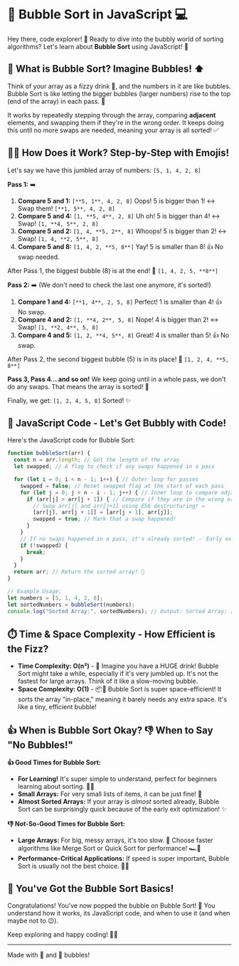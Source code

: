 
# 🫧 Bubble Sort in JavaScript 💻

Hey there, code explorer! 👋 Ready to dive into the bubbly world of sorting algorithms? Let's learn about **Bubble Sort** using JavaScript! 🚀

## 🤔 What is Bubble Sort? Imagine Bubbles! ⬆️

Think of your array as a fizzy drink 🥤, and the numbers in it are like bubbles. Bubble Sort is like letting the bigger bubbles (larger numbers) rise to the top (end of the array) in each pass. 🔄

It works by repeatedly stepping through the array, comparing **adjacent** elements, and swapping them if they're in the wrong order.  It keeps doing this until no more swaps are needed, meaning your array is all sorted! ✅

## 🚶‍♂️ How Does it Work? Step-by-Step with Emojis!

Let's say we have this jumbled array of numbers: `[5, 1, 4, 2, 8]`

**Pass 1:** ➡️

1. **Compare 5 and 1:**  `[**5, 1**, 4, 2, 8]`  Oops! 5 is bigger than 1! ↔️ Swap them!  `[**1, 5**, 4, 2, 8]`
2. **Compare 5 and 4:**  `[1, **5, 4**, 2, 8]`  Uh oh! 5 is bigger than 4! ↔️ Swap! `[1, **4, 5**, 2, 8]`
3. **Compare 5 and 2:**  `[1, 4, **5, 2**, 8]`  Whoops! 5 is bigger than 2! ↔️ Swap! `[1, 4, **2, 5**, 8]`
4. **Compare 5 and 8:**  `[1, 4, 2, **5, 8**]`  Yay! 5 is smaller than 8! 👍 No swap needed.

After Pass 1, the biggest bubble (8) is at the end! 🎉  `[1, 4, 2, 5, **8**]`

**Pass 2:** ➡️ (We don't need to check the last one anymore, it's sorted!)

1. **Compare 1 and 4:** `[**1, 4**, 2, 5, 8]`  Perfect! 1 is smaller than 4! 👍 No swap.
2. **Compare 4 and 2:** `[1, **4, 2**, 5, 8]`  Nope! 4 is bigger than 2! ↔️ Swap! `[1, **2, 4**, 5, 8]`
3. **Compare 4 and 5:** `[1, 2, **4, 5**, 8]`  Great! 4 is smaller than 5! 👍 No swap.

After Pass 2, the second biggest bubble (5) is in its place! 🥳 `[1, 2, 4, **5, 8**]`

**Pass 3, Pass 4... and so on!**  We keep going until in a whole pass, we don't do any swaps. That means the array is sorted! 🛑

Finally, we get: `[1, 2, 4, 5, 8]`  Sorted! ✨

## 📝 JavaScript Code - Let's Get Bubbly with Code!

Here's the JavaScript code for Bubble Sort:

```javascript
function bubbleSort(arr) {
  const n = arr.length; // Get the length of the array
  let swapped; // A flag to check if any swaps happened in a pass

  for (let i = 0; i < n - 1; i++) { // Outer loop for passes
    swapped = false; // Reset swapped flag at the start of each pass
    for (let j = 0; j < n - i - 1; j++) { // Inner loop to compare adjacent elements
      if (arr[j] > arr[j + 1]) { // Compare if they are in the wrong order
        // Swap arr[j] and arr[j+1] using ES6 destructuring! ↔️
        [arr[j], arr[j + 1]] = [arr[j + 1], arr[j]];
        swapped = true; // Mark that a swap happened!
      }
    }
    // If no swaps happened in a pass, it's already sorted! ✅ Early exit! 🚀
    if (!swapped) {
      break;
    }
  }
  return arr; // Return the sorted array! 🎉
}

// Example Usage:
let numbers = [5, 1, 4, 2, 8];
let sortedNumbers = bubbleSort(numbers);
console.log("Sorted Array:", sortedNumbers); // Output: Sorted Array: [ 1, 2, 4, 5, 8 ]
```

## ⏱️ Time & Space Complexity - How Efficient is the Fizz?

*   **Time Complexity: O(n²)** - 🐌  Imagine you have a HUGE drink! Bubble Sort might take a while, especially if it's very jumbled up.  It's not the fastest for large arrays. Think of it like a slow-moving bubble.
*   **Space Complexity: O(1)** - 📦🤏  Bubble Sort is super space-efficient! It sorts the array "in-place," meaning it barely needs any extra space. It's like a tiny, efficient bubble!

## 👍 When is Bubble Sort Okay?  👎 When to Say "No Bubbles!"

**👍 Good Times for Bubble Sort:**

*   **For Learning!** It's super simple to understand, perfect for beginners learning about sorting. 🧑‍🏫
*   **Small Arrays:** For very small lists of items, it can be just fine! 🤏
*   **Almost Sorted Arrays:** If your array is *almost* sorted already, Bubble Sort can be surprisingly quick because of the early exit optimization! ✨

**👎 Not-So-Good Times for Bubble Sort:**

*   **Large Arrays:**  For big, messy arrays, it's too slow. 🐌 Choose faster algorithms like Merge Sort or Quick Sort for performance! 🏎️💨
*   **Performance-Critical Applications:** If speed is super important, Bubble Sort is usually not the best choice. 🙅‍♀️

## 🎉 You've Got the Bubble Sort Basics!

Congratulations! You've now popped the bubble on Bubble Sort! 🎈 You understand how it works, its JavaScript code, and when to use it (and when maybe not to 😉).

Keep exploring and happy coding! 🚀✨

---

Made with 💖 and 🫧 bubbles!
